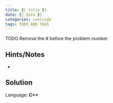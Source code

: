 ```yaml
---
title: {{ title }}
date: {{ date }}
categories: Leetcode
tags: TODO ADD TAGS
---
```


TODO Remove the # before the problem number

## Hints/Notes

-

## Solution

Language: **C++**

```C++

```
